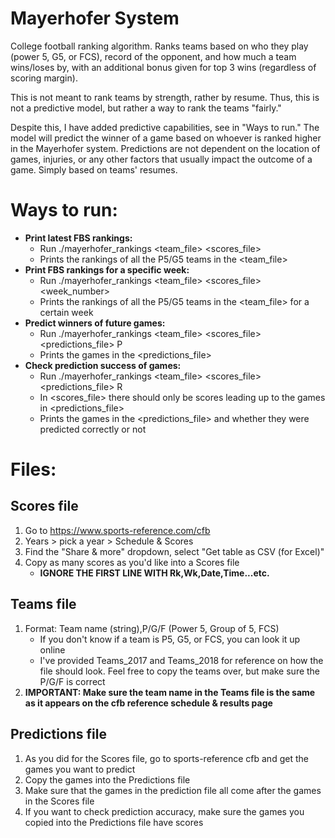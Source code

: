 # Mayerhofer System
College football ranking algorithm. Ranks teams based on who they play (power 5, G5, or FCS), record of the opponent, and how much a team wins/loses by, with an additional bonus given for top 3 wins (regardless of scoring margin).

This is not meant to rank teams by strength, rather by resume. Thus, this is not a predictive model, but rather a way to rank the teams "fairly."

Despite this, I have added predictive capabilities, see in "Ways to run." The model will predict the winner of a game based on whoever is ranked higher in the Mayerhofer system. Predictions are not dependent on the location of games, injuries, or any other factors that usually impact the outcome of a game. Simply based on teams' resumes.

# Ways to run:
* **Print latest FBS rankings:**
	* Run ./mayerhofer\_rankings &lt;team\_file> &lt;scores\_file>
	* Prints the rankings of all the P5/G5 teams in the &lt;team\_file>
* **Print FBS rankings for a specific week:**
	* Run ./mayerhofer\_rankings &lt;team\_file> &lt;scores\_file> &lt;week\_number> 
	* Prints the rankings of all the P5/G5 teams in the &lt;team\_file> for a certain week
* **Predict winners of future games:**
	* Run ./mayerhofer\_rankings &lt;team\_file> &lt;scores\_file> &lt;predictions\_file> P
	* Prints the games in the &lt;predictions\_file>
* **Check prediction success of games:**
	* Run ./mayerhofer\_rankings &lt;team\_file> &lt;scores\_file> &lt;predictions\_file> R
	* In &lt;scores\_file> there should only be scores leading up to the games in &lt;predictions\_file>
	* Prints the games in the &lt;predictions\_file> and whether they were predicted correctly or not

# Files:

## Scores file
1. Go to https://www.sports-reference.com/cfb
2. Years > pick a year > Schedule & Scores
3. Find the "Share & more" dropdown, select "Get table as CSV (for Excel)"
4. Copy as many scores as you'd like into a Scores file
	* **IGNORE THE FIRST LINE WITH Rk,Wk,Date,Time...etc.**

## Teams file
1. Format: Team name (string),P/G/F (Power 5, Group of 5, FCS)
	* If you don't know if a team is P5, G5, or FCS, you can look it up online
	* I've provided Teams_2017 and Teams_2018 for reference on how the file should look. Feel free to copy the teams over, but make sure the P/G/F is correct
2. **IMPORTANT: Make sure the team name in the Teams file is the same as it appears on the cfb reference schedule & results page**

## Predictions file
1. As you did for the Scores file, go to sports-reference cfb and get the games you want to predict
2. Copy the games into the Predictions file
3. Make sure that the games in the prediction file all come after the games in the Scores file
4. If you want to check prediction accuracy, make sure the games you copied into the Predictions file have scores
